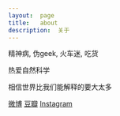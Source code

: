```yaml
---
layout:  page
title:   about
description:  关于
---
```


精神病, 伪geek, 火车迷, 吃货

热爱自然科学

相信世界比我们能解释的要大太多

[微博](http://weibo.com/tonicbupt)
[豆瓣](http://www.douban.com/people/tonicbupt)
[Instagram](http://instagram.com/tonicbupt)
